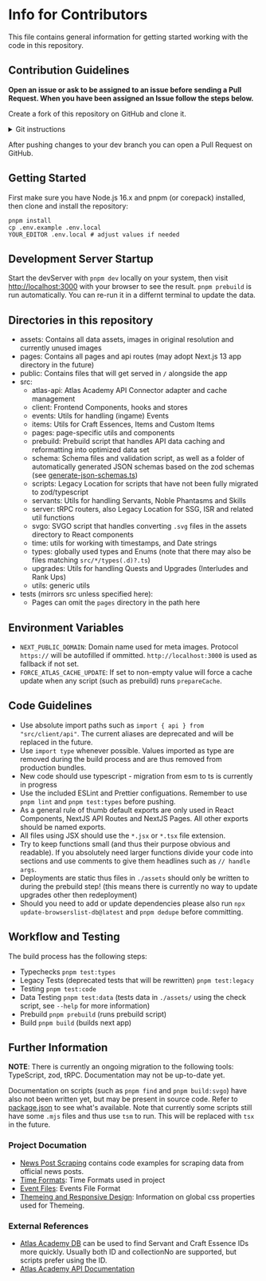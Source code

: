 # Info for Contributors

This file contains general information for getting started working with the code in this repository.

## Contribution Guidelines

**Open an issue or ask to be assigned to an issue before sending a Pull Request. When you have been assigned an Issue follow the steps below.**

Create a fork of this repository on GitHub and clone it.

<details>
<summary>Git instructions</summary>

### Add upstream remote:

```shell
git remote add upstream git@github.com/mitsunee/fgo-timers.git
git fetch upstream
```

### Updating your fork:

```shell
git fetch upstream
git checkout main
git rebase upstream/main
git push -u origin main
pnpm install
```

### Creating a branch

(replace BRANCH_NAME accordingly):

```shell
git branch BRANCH_NAME
git checkout BRANCH_NAME
git push -u origin BRANCH_NAME
```

### Rebasing dev branch:

```shell
git checkout BRANCH_NAME
git fetch upstream
git rebase upstream/main # follow instructions if merge conflicts appear
```

</details>

After pushing changes to your dev branch you can open a Pull Request on GitHub.

## Getting Started

First make sure you have Node.js 16.x and pnpm (or corepack) installed, then clone and install the repository:

```shell
pnpm install
cp .env.example .env.local
YOUR_EDITOR .env.local # adjust values if needed
```

## Development Server Startup

Start the devServer with `pnpm dev` locally on your system, then visit [http://localhost:3000](http://localhost:3000) with your browser to see the result. `pnpm prebuild` is run automatically. You can re-run it in a differnt terminal to update the data.

## Directories in this repository

- assets: Contains all data assets, images in original resolution and currently unused images
- pages: Contains all pages and api routes (may adopt Next.js 13 app directory in the future)
- public: Contains files that will get served in `/` alongside the app
- src:
  - atlas-api: Atlas Academy API Connector adapter and cache management
  - client: Frontend Components, hooks and stores
  - events: Utils for handling (ingame) Events
  - items: Utils for Craft Essences, Items and Custom Items
  - pages: page-specific utils and components
  - prebuild: Prebuild script that handles API data caching and reformatting into optimized data set
  - schema: Schema files and validation script, as well as a folder of automatically generated JSON schemas based on the zod schemas (see [generate-json-schemas.ts](../src/schema/generate-json-schema.ts))
  - scripts: Legacy Location for scripts that have not been fully migrated to zod/typescript
  - servants: Utils for handling Servants, Noble Phantasms and Skills
  - server: tRPC routers, also Legacy Location for SSG, ISR and related util functions
  - svgo: SVGO script that handles converting `.svg` files in the assets directory to React components
  - time: utils for working with timestamps, and Date strings
  - types: globally used types and Enums (note that there may also be files matching `src/*/types(.d)?.ts`)
  - upgrades: Utils for handling Quests and Upgrades (Interludes and Rank Ups)
  - utils: generic utils
- tests (mirrors src unless specified here):
  - Pages can omit the `pages` directory in the path here

## Environment Variables

- `NEXT_PUBLIC_DOMAIN`: Domain name used for meta images. Protocol `https://` will be autofilled if ommitted. `http://localhost:3000` is used as fallback if not set.
- `FORCE_ATLAS_CACHE_UPDATE`: If set to non-empty value will force a cache update when any script (such as prebuild) runs `prepareCache`.

## Code Guidelines

- Use absolute import paths such as `import { api } from "src/client/api"`. The current aliases are deprecated and will be replaced in the future.
- Use `import type` whenever possible. Values imported as type are removed during the build process and are thus removed from production bundles.
- New code should use typescript - migration from esm to ts is currently in progress
- Use the included ESLint and Prettier configuations. Remember to use `pnpm lint` and `pnpm test:types` before pushing.
- As a general rule of thumb default exports are only used in React Components, NextJS API Routes and NextJS Pages. All other exports should be named exports.
- All files using JSX should use the `*.jsx` or `*.tsx` file extension.
- Try to keep functions small (and thus their purpose obvious and readable). If you absolutely need larger functions divide your code into sections and use comments to give them headlines such as `// handle args`.
- Deployments are static thus files in `./assets` should only be written to during the prebuild step! (this means there is currently no way to update upgrades other then redeployment)
- Should you need to add or update dependencies please also run `npx update-browserslist-db@latest` and `pnpm dedupe` before committing.

## Workflow and Testing

The build process has the following steps:

- Typechecks `pnpm test:types`
- Legacy Tests (deprecated tests that will be rewritten) `pnpm test:legacy`
- Testing `pnpm test:code`
- Data Testing `pnpm test:data` (tests data in `./assets/` using the check script, see `--help` for more information)
- Prebuild `pnpm prebuild` (runs prebuild script)
- Build `pnpm build` (builds next app)

## Further Information

**NOTE**: There is currently an ongoing migration to the following tools: TypeScript, zod, tRPC. Documentation may not be up-to-date yet.

Documentation on scripts (such as `pnpm find` and `pnpm build:svgo`) have also not been written yet, but may be present in source code. Refer to [package.json](../package.json) to see what's available. Note that currently some scripts still have some `.mjs` files and thus use `tsm` to run. This will be replaced with `tsx` in the future.

### Project Documation

- [News Post Scraping](news-post-scraping.md) contains code examples for scraping data from official news posts.
- [Time Formats](./data/time-formats.md): Time Formats used in project
- [Event Files](./data/events.md): Events File Format
- [Themeing and Responsive Design](./theme.md): Information on global css properties used for Themeing.

### External References

- [Atlas Academy DB](https://apps.atlasacademy.io/db/) can be used to find Servant and Craft Essence IDs more quickly. Usually both ID and collectionNo are supported, but scripts prefer using the ID.
- [Atlas Academy API Documentation](https://api.atlasacademy.io/docs#/)
